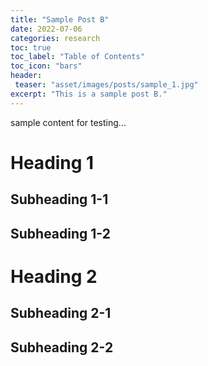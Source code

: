 ```yaml
---
title: "Sample Post B"
date: 2022-07-06
categories: research
toc: true
toc_label: "Table of Contents"
toc_icon: "bars"
header: 
 teaser: "asset/images/posts/sample_1.jpg"
excerpt: "This is a sample post B."
---
```


sample content for testing...

# Heading 1
## Subheading 1-1
## Subheading 1-2

# Heading 2
## Subheading 2-1
## Subheading 2-2